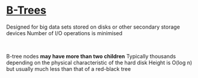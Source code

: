 # [B-Trees](https://github.com/Khair9/Year-2-CompSci-Notes/blob/main/AlgsData/AlgsData.md)

Designed for big data sets stored on disks or other secondary storage devices
Number of I/O operations is minimised

<br>

B-tree nodes **may have more than two children**
Typically thousands depending on the physical characteristic of the hard disk
Height is O(log n) but usually much less than that of a red-black tree
